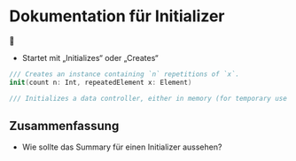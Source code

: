 # Dokumentation für Initializer
📝

- Startet mit „Initializes“ oder „Creates“ 


```swift
/// Creates an instance containing `n` repetitions of `x`.
init(count n: Int, repeatedElement x: Element)
```

```swift
/// Initializes a data controller, either in memory (for temporary use such as testing and previewing),
```


## Zusammenfassung
- Wie sollte das Summary für einen Initializer aussehen?